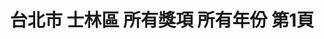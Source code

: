 ---
title: "台北市 士林區 所有獎項 所有年份 第1頁"
description: "台北市 士林區 所有獎項 所有年份 獲獎餐廳 第1頁"
keywords:
  - 美食競賽
  - 台灣美食
  - 美食精選
datePublished: "2025-06-30"
dateModified: "2025-07-06"
city: "台北市"
district: "士林區"
award: "所有獎項"
year: "所有年份"
page: 1
count: 6

restaurants:
  - name: "金蓬萊遵古台菜"
    city: "台北市"
    district: "士林區"
    address: "台北市士林區天母東路101號"
    phone: "0228711517"
    geo: "25.118284829627967, 121.53625610035625"
    link: "台北市/士林區/金蓬萊遵古台菜"
    google_map: "https://maps.app.goo.gl/ufhpfWnX9qeaUw9PA"
    footinder: "https://footinder.com.tw/%e5%8f%b0%e5%8c%97%e5%b8%82%e5%a3%ab%e6%9e%97%e5%8d%80/7910/"
    award:
    - name: "500盤"
      year: "2024"
  - name: "鳥哲 燒物專門店"
    city: "台北市"
    district: "士林區"
    address: "台北市士林區福華路128巷12號"
    phone: "0228310166"
    geo: "25.102889715468184, 121.52320846457711"
    link: "台北市/士林區/鳥哲_燒物專門店"
    google_map: "https://maps.app.goo.gl/gEe3qWPVruFSfU9g6"
    footinder: "https://footinder.com.tw/%E5%8F%B0%E5%8C%97%E5%B8%82%E5%A3%AB%E6%9E%97%E5%8D%80/7705/"
    award:
    - name: "500盤"
      year: "2024"
  - name: "好麵煮私房麵館"
    city: "台北市"
    district: "士林區"
    address: "台北市士林區士東路100號"
    phone: "0228317154"
    geo: "25.11207007794423, 121.5292938310075"
    link: "台北市/士林區/好麵煮私房麵館"
    google_map: "https://maps.app.goo.gl/2CsBXNpXEqWBVkMb9"
    footinder: "https://footinder.com.tw/%E5%8F%B0%E5%8C%97%E5%B8%82%E5%A3%AB%E6%9E%97%E5%8D%80/42241/"
    award:
    - name: "500盤"
      year: "2024"
  - name: "香料屋印度料理 Spice Shop"
    city: "台北市"
    district: "士林區"
    address: "台北市士林區天母東路65號"
    phone: "0228737775"
    geo: "25.11827606136289, 121.53415307894316"
    link: "台北市/士林區/香料屋印度料理_Spice_Shop"
    google_map: "https://maps.app.goo.gl/AHGJ6nyErtHrHiCNA"
    footinder: "https://footinder.com.tw/%E5%8F%B0%E5%8C%97%E5%B8%82%E5%A3%AB%E6%9E%97%E5%8D%80/42340/"
    award:
    - name: "500盤"
      year: "2024"
  - name: "道品牛肉麵"
    city: "台北市"
    district: "士林區"
    address: "111台北市士林區後港街204號"
    phone: "0228814982"
    geo: "25.088321383805948, 121.52061092365555"
    link: "台北市/士林區/道品牛肉麵"
    google_map: "https://maps.app.goo.gl/bhSS8nbgtDv5iTx89"
    footinder: ""
    award:
    - name: "台北國際牛肉麵節"
      year: "2024"
  - name: "道品牛肉麵 士林夜市店"
    city: "台北市"
    district: "士林區"
    address: "111台北市士林區大南路55號"
    phone: "0963602751"
    geo: "25.089129348429772, 121.52481887636193"
    link: "台北市/士林區/道品牛肉麵_士林夜市店"
    google_map: "https://maps.app.goo.gl/E4GADwSyUDPPDpbSA"
    footinder: ""
    award:
    - name: "台北國際牛肉麵節"
      year: "2024"
---